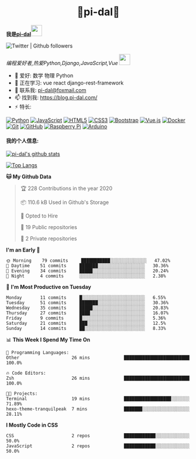 <h1 align="center">🐍pi-dal🐳</h2>

<b>我是<a href='https://github.com/pi-dal/'>pi-dal</a></b><img src="https://cdn.jsdelivr.net/gh/TheDudeThatCode/TheDudeThatCode@master/Assets/Developer.gif" width="30px">

![Twitter | Github followers](https://img.shields.io/badge/dynamic/json?color=yellow&label=Twitter%20%7C%20Github%20followers&query=%24.data.totalSubs&url=https%3A%2F%2Fapi.spencerwoo.com%2Fsubstats%2F%3Fsource%3Dtwitter%26queryKey%3Dpidal20%26source%3Dgithub%26queryKey%3Dpi-dal)

_编程爱好者,热爱Python,Django,JavaScript,Vue_ <img src="https://media.giphy.com/media/WUlplcMpOCEmTGBtBW/giphy.gif" width="30"> 

- 🔭 爱好: 数学 物理 Python 
- 🌱 正在学习: vue react django-rest-framework
- 💬 联系我: pi-dal@foxmail.com
- 📫 找到我: https://blog.pi-dal.com/
- ⚡ 特长:

[![Python](https://img.shields.io/badge/-python-1423A7C?style=flat-square&logo=python&link=https://github.com/pi-dal/)](https://github.com/pi-dal/)
[![JavaScript](https://img.shields.io/badge/-JavaScript-black?style=flat-square&logo=javascript&link=https://github.com/pi-dal/)](https://github.com/pi-dal/)
[![HTML5](https://img.shields.io/badge/-HTML5-E34F26?style=flat-square&logo=html5&logoColor=white&link=https://github.com/pi-dal/)](https://github.com/pi-dal/)
[![CSS3](https://img.shields.io/badge/-CSS3-1572B6?style=flat-square&logo=css3&link=https://github.com/pi-dal/)](https://github.com/pi-dal/)
[![Bootstrap](https://img.shields.io/badge/-Bootstrap-563D7C?style=flat-square&logo=bootstrap&link=https://github.com/pi-dal/)](https://github.com/pi-dal/)
[![Vue.js](https://img.shields.io/badge/-Vuejs-black?style=flat-square&logo=vue.js&link=https://github.com/pi-dal/)](https://github.com/pi-dal/)
[![Docker](https://img.shields.io/badge/-Docker-black?style=flat-square&logo=docker&link=https://githu'9b.com/pi-dal/)](https://github.com/pi-dal/)
[![Git](https://img.shields.io/badge/-Git-black?style=flat-square&logo=git&link=https://github.com/pi-dal/)](https://github.com/pi-dal/)
[![GitHub](https://img.shields.io/badge/-GitHub-181717?style=flat-square&logo=github&link=https://github.com/pi-dal/)](https://github.com/pi-dal/)
[![Raspberry Pi](https://img.shields.io/badge/-Raspberry%20Pi-C51A4A?style=flat-square&logo=Raspberry-Pi&link=https://github.com/pi-dal/)](https://github.com/pi-dal/)
[![Arduino](https://img.shields.io/badge/-Arduino-black?style=flat-square&logo=Arduino&link=https://github.com/pi-dal/)](https://github.com/pi-dal/)

#### 我的个人信息:

[![pi-dal's github stats](https://github-readme-stats.vercel.app/api?username=pi-dal&show_icons=true&theme=tokyonight&count_private=true)](https://github.com/pi-dal)

[![Top Langs](https://github-readme-stats.vercel.app/api/top-langs/?username=pi-dal&layout=compact)](https://github.com/pi-dal)

<!--START_SECTION:waka-->
**🐱 My Github Data** 

> 🏆 228 Contributions in the year 2020
 > 
> 📦 110.6 kB Used in Github's Storage 
 > 
> 💼 Opted to Hire
 > 
> 📜 19 Public repositories
 > 
> 🔑 2 Private repositories 

**I'm an Early 🐤** 

```text
🌞 Morning    79 commits     ███████████░░░░░░░░░░░░░░   47.02% 
🌆 Daytime    51 commits     ███████░░░░░░░░░░░░░░░░░░   30.36% 
🌃 Evening    34 commits     █████░░░░░░░░░░░░░░░░░░░░   20.24% 
🌙 Night      4 commits      ░░░░░░░░░░░░░░░░░░░░░░░░░   2.38%

```
📅 **I'm Most Productive on Tuesday** 

```text
Monday       11 commits     █░░░░░░░░░░░░░░░░░░░░░░░░   6.55% 
Tuesday      51 commits     ███████░░░░░░░░░░░░░░░░░░   30.36% 
Wednesday    35 commits     █████░░░░░░░░░░░░░░░░░░░░   20.83% 
Thursday     27 commits     ████░░░░░░░░░░░░░░░░░░░░░   16.07% 
Friday       9 commits      █░░░░░░░░░░░░░░░░░░░░░░░░   5.36% 
Saturday     21 commits     ███░░░░░░░░░░░░░░░░░░░░░░   12.5% 
Sunday       14 commits     ██░░░░░░░░░░░░░░░░░░░░░░░   8.33%

```


📊 **This Week I Spend My Time On** 

```text
💬 Programming Languages: 
Other                    26 mins             █████████████████████████   100.0%

🔥 Code Editors: 
Zsh                      26 mins             █████████████████████████   100.0%

🐱‍💻 Projects: 
Terminal                 19 mins             ██████████████████░░░░░░░   71.89% 
hexo-theme-tranquilpeak  7 mins              ███████░░░░░░░░░░░░░░░░░░   28.11%

```

**I Mostly Code in CSS** 

```text
CSS                      2 repos             ████████████░░░░░░░░░░░░░   50.0% 
JavaScript               2 repos             ████████████░░░░░░░░░░░░░   50.0%

```



<!--END_SECTION:waka-->
